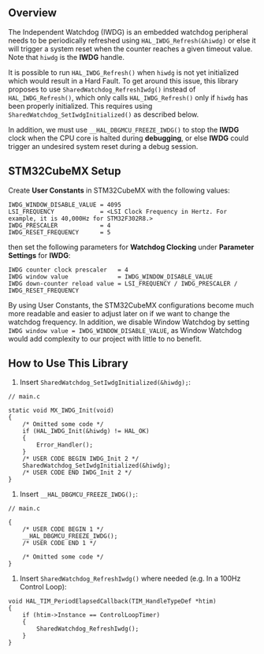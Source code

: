 ## Overview
The Independent Watchdog (IWDG) is an embedded watchdog peripheral needs to be periodically refreshed using `HAL_IWDG_Refresh(&hiwdg)` or else it will trigger a system reset when the counter reaches a given timeout value. Note that `hiwdg` is the **IWDG** handle. 

It is possible to run `HAL_IWDG_Refresh()` when `hiwdg` is not yet initialized which would result in a Hard Fault. To get around this issue, this library proposes to use `SharedWatchdog_RefreshIwdg()` instead of `HAL_IWDG_Refresh()`, which only calls `HAL_IWDG_Refresh()` only if `hiwdg` has been properly initialized. This requires using `SharedWatchdog_SetIwdgInitialized()` as described below.


In addition, we must use `__HAL_DBGMCU_FREEZE_IWDG()` to stop the **IWDG** clock when the CPU core is halted during **debugging**, or else **IWDG** could trigger an undesired system reset during a debug session.

## STM32CubeMX Setup
Create **User Constants** in STM32CubeMX with the following values:

```
IWDG_WINDOW_DISABLE_VALUE = 4095
LSI_FREQUENCY             = <LSI Clock Frequency in Hertz. For example, it is 40,000Hz for STM32F302R8.>
IWDG_PRESCALER            = 4
IWDG_RESET_FREQUENCY      = 5
```

then set the following parameters for **Watchdog Clocking** under **Parameter Settings** for **IWDG**:
```
IWDG counter clock prescaler   = 4
IWDG window value              = IWDG_WINDOW_DISABLE_VALUE 
IWDG down-counter reload value = LSI_FREQUENCY / IWDG_PRESCALER / IWDG_RESET_FREQUENCY
```
By using User Constants, the STM32CubeMX configurations become much more readable and easier to adjust later on if we want to change the watchdog frequency. In addition, we disable Window Watchdog by setting `IWDG window value = IWDG_WINDOW_DISABLE_VALUE`, as Window Watchdog would add complexity to our project with little to no benefit.

## How to Use This Library
1. Insert `SharedWatchdog_SetIwdgInitialized(&hiwdg);`:
```
// main.c

static void MX_IWDG_Init(void)
{
    /* Omitted some code */
    if (HAL_IWDG_Init(&hiwdg) != HAL_OK)
    {
        Error_Handler();
    }
    /* USER CODE BEGIN IWDG_Init 2 */
    SharedWatchdog_SetIwdgInitialized(&hiwdg);
    /* USER CODE END IWDG_Init 2 */
}
```
1. Insert `__HAL_DBGMCU_FREEZE_IWDG();`:
```
// main.c

{
    /* USER CODE BEGIN 1 */
    __HAL_DBGMCU_FREEZE_IWDG();
    /* USER CODE END 1 */
    
    /* Omitted some code */
}
```

1. Insert `SharedWatchdog_RefreshIwdg()` where needed (e.g. In a 100Hz Control Loop):

```
void HAL_TIM_PeriodElapsedCallback(TIM_HandleTypeDef *htim)
{
    if (htim->Instance == ControlLoopTimer)
    {
        SharedWatchdog_RefreshIwdg();
    }
}
```
